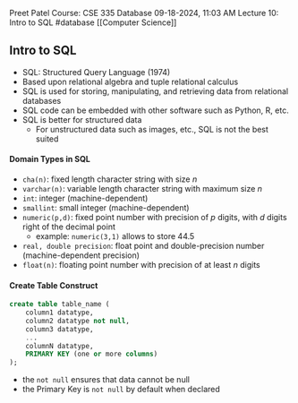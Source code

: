 Preet Patel
Course: CSE 335 Database
09-18-2024, 11:03 AM
Lecture 10: Intro to SQL
#database 
[[Computer Science]]

## Intro to SQL
- SQL: Structured Query Language (1974)
- Based upon relational algebra and tuple relational calculus
- SQL is used for storing, manipulating, and retrieving data from relational databases
- SQL code can be embedded with other software such as Python, R, etc.
- SQL is better for structured data
	- For unstructured data such as images, etc., SQL is not the best suited

#### Domain Types in SQL
- `cha(n)`: fixed length character string with size $n$
- `varchar(n)`: variable length character string with maximum size $n$ 
- `int`: integer (machine-dependent)
- `smallint`: small integer (machine-dependent)
- `numeric(p,d)`: fixed point number with precision of $p$ digits, with $d$ digits right of the decimal point 
	- example: `numeric(3,1)` allows to store 44.5
- `real, double precision`: float point and double-precision number (machine-dependent precision)
- `float(n)`: floating point number with precision of at least $n$ digits

#### Create Table Construct
``` sql
create table table_name (
	column1 datatype,
	column2 datatype not null,
	column3 datatype,
	...
	columnN datatype,
	PRIMARY KEY (one or more columns)
);
```
- the `not null` ensures that data cannot be null
- the Primary Key is `not null` by default when declared
